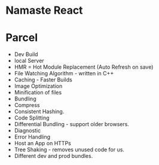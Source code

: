 # Namaste React

# Parcel 
 - Dev Build
 - local Server
 - HMR = Hot Module Replacement (Auto Refresh on save)
 - File Watching Algorithm - written in C++
 - Caching - Faster Builds
 - Image Optimization
 - Minification of files
 - Bundling
 - Compress 
 - Consistent Hashing.
 - Code Splitting
 - Differential Bundling - support older browsers.
 - Diagnostic
 - Error Handling
 - Host an App on HTTPs
 - Tree Shaking - removes unused code for us.
 - Different dev and prod bundles.